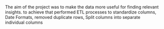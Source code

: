 The aim of the project was to make the data more useful for finding relevant insights. to achieve that performed ETL processes to standardize columns, Date Formats, removed duplicate rows, Split columns into separate individual columns



